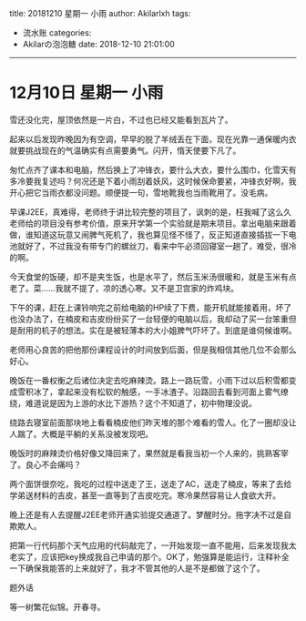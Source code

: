 title: 20181210 星期一 小雨
author: Akilarlxh
tags:
  - 流水账
categories:
  - Akilarの泡泡糖
date: 2018-12-10 21:01:00
---
# 12月10日 星期一 小雨

雪还没化完，屋顶依然是一片白，不过也已经又能看到瓦片了。

起来以后发现昨晚因为有空调，早早的脱了羊绒丢在下面，现在光靠一通保暖内衣就要挑战现在的气温确实有点需要勇气。闪开，惰天使要下凡了。

匆忙点齐了课本和电脑，然后换上了冲锋衣，要什么大衣，要什么围巾，化雪天有多冷要我复述吗？何况还是下着小雨刮着妖风，这时候保命要紧，冲锋衣好啊，我开心把它当雨衣都没问题。顺便提一句，雪地靴我也当雨靴用了。没毛病。

早课J2EE，真难得，老师终于讲比较完整的项目了，讽刺的是，枉我喊了这么久老师给的项目没有参考价值，原来开学第一个实验就是期末项目。拿出电脑来跟着做，谁知道这玩意又闹脾气死机了，我也算见怪不怪了，反正知道直接插拔一下电池就好了，不过我没有带专门的螺丝刀，看来中午必须回寝室一趟了，难受，很冷的啊。

今天食堂的饭硬，却不是夹生饭，也是水平了，然后玉米汤很暖和，就是玉米有点老了。菜……我就不提了，凉的透心寒。又不是卫宫家的炸鸡块。

下午的课，赶在上课铃响完之前给电脑的HP续了下费，能开机就能接着用，坏了也没办法了，在楠皮和吉皮纷纷买了一台轻便的电脑以后，我却动了买一台笨重但是耐用的机子的想法。实在是被轻薄本的大小姐脾气吓坏了。到底是谁伺候谁啊。

老师用心良苦的把他那份课程设计的时间放到后面，但是我相信其他几位不会那么好心。

晚饭在一番权衡之后诸位决定去吃麻辣烫。路上一路玩雪，小雨下过以后积雪都变成雪积冰了，拿起来没有松软的触感，一手冰渣子。沿路回去看到河面上雾气缭绕，难道说是因为上游的水比下游热？这个不知道了，初中物理没说。

绕路去寝室前面那块地上看看楠皮他们昨天堆的那个难看的雪人。化了一圈却没让人踹了。大概是平躺的关系没被发现吧。

晚饭时的麻辣烫价格好像又降回来了，果然就是看我当初一个人来的，挑熟客宰了。良心不会痛吗？

两个面饼很奈吃，我吃的过程中送走了王，送走了AC，送走了楠皮，等来了去给学弟送材料的吉皮，甚至一直等到了吉皮吃完。寒冷果然容易让人食欲大开。

晚上还是有人去提醒J2EE老师开通实验提交通道了。梦醒时分。拖字决不过是自欺欺人。

把第一行代码那个天气应用的代码敲完了，一开始发现一直不能用，后来发现我太老实了，应该把key换成我自己申请的那个。OK了，勉强算是能运行，注释补全一下确保我能答的上来就好了，我才不管其他的人是不是都做了这个了。

题外话

等一树繁花似锦。开春寻。

